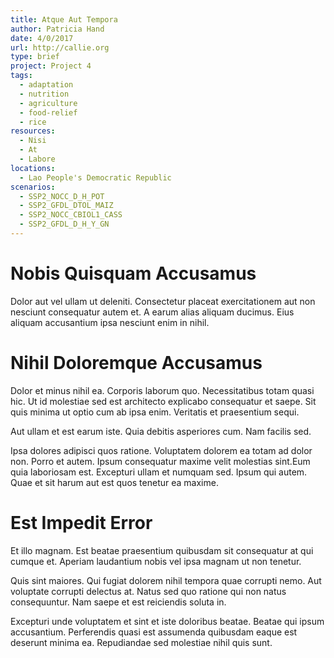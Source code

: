 ```yaml
---
title: Atque Aut Tempora
author: Patricia Hand
date: 4/0/2017
url: http://callie.org
type: brief
project: Project 4
tags:
  - adaptation
  - nutrition
  - agriculture
  - food-relief
  - rice
resources:
  - Nisi
  - At
  - Labore
locations:
  - Lao People's Democratic Republic
scenarios:
  - SSP2_NOCC_D_H_POT
  - SSP2_GFDL_DTOL_MAIZ
  - SSP2_NOCC_CBIOL1_CASS
  - SSP2_GFDL_D_H_Y_GN
---
```


# Nobis Quisquam Accusamus
Dolor aut vel ullam ut deleniti. Consectetur placeat exercitationem aut non nesciunt consequatur autem et. A earum alias aliquam ducimus. Eius aliquam accusantium ipsa nesciunt enim in nihil.

# Nihil Doloremque Accusamus
Dolor et minus nihil ea. Corporis laborum quo. Necessitatibus totam quasi hic. Ut id molestiae sed est architecto explicabo consequatur et saepe. Sit quis minima ut optio cum ab ipsa enim. Veritatis et praesentium sequi.
 Aut ullam et est earum iste. Quia debitis asperiores cum. Nam facilis sed.
 Ipsa dolores adipisci quos ratione. Voluptatem dolorem ea totam ad dolor non. Porro et autem. Ipsum consequatur maxime velit molestias sint.Eum quia laboriosam est. Excepturi ullam et numquam sed. Ipsum qui autem. Quae et sit harum aut est quos tenetur ea maxime.

# Est Impedit Error
Et illo magnam. Est beatae praesentium quibusdam sit consequatur at qui cumque et. Aperiam laudantium nobis vel ipsa magnam ut non tenetur.
 Quis sint maiores. Qui fugiat dolorem nihil tempora quae corrupti nemo. Aut voluptate corrupti delectus at. Natus sed quo ratione qui non natus consequuntur. Nam saepe et est reiciendis soluta in.
 Excepturi unde voluptatem et sint et iste doloribus beatae. Beatae qui ipsum accusantium. Perferendis quasi est assumenda quibusdam eaque est deserunt minima ea. Repudiandae sed molestiae nihil quis sunt.
